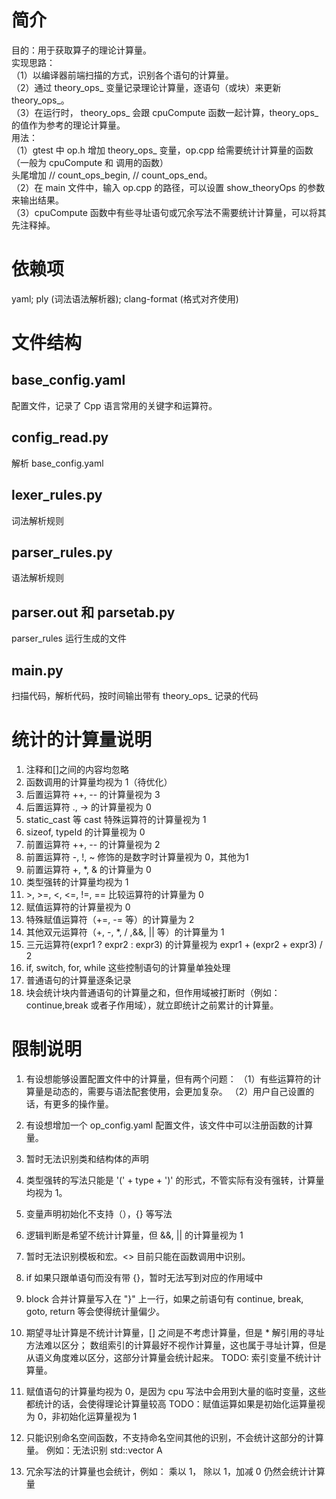 # 简介
目的：用于获取算子的理论计算量。<br>
实现思路：<br>
（1）以编译器前端扫描的方式，识别各个语句的计算量。<br>
（2）通过 theory_ops_ 变量记录理论计算量，逐语句（或块）来更新 theory_ops_。<br>
（3）在运行时， theory_ops_ 会跟 cpuCompute 函数一起计算，theory_ops_ 的值作为参考的理论计算量。<br>
用法：<br>
（1）gtest 中 op.h 增加 theory_ops_ 变量，op.cpp 给需要统计计算量的函数（一般为 cpuCompute 和 调用的函数）<br>
头尾增加 // count_ops_begin, // count_ops_end。<br>
（2）在 main 文件中，输入 op.cpp 的路径，可以设置 show_theoryOps 的参数来输出结果。<br>
（3）cpuCompute 函数中有些寻址语句或冗余写法不需要统计计算量，可以将其先注释掉。<br>

# 依赖项
yaml; ply (词法语法解析器); clang-format (格式对齐使用)

# 文件结构
## base_config.yaml
配置文件，记录了 Cpp 语言常用的关键字和运算符。
## config_read.py
解析 base_config.yaml
## lexer_rules.py
词法解析规则
## parser_rules.py
语法解析规则
## parser.out 和 parsetab.py
parser_rules 运行生成的文件
## main.py
扫描代码，解析代码，按时间输出带有 theory_ops_ 记录的代码

# 统计的计算量说明
1. 注释和[]之间的内容均忽略
2. 函数调用的计算量均视为 1（待优化）
3. 后置运算符 ++, -- 的计算量视为 3
4. 后置运算符 ., -> 的计算量视为 0
5. static_cast 等 cast 特殊运算符的计算量视为 1
6. sizeof, typeId 的计算量视为 0
7. 前置运算符 ++, -- 的计算量视为 2
8. 前置运算符 -, !, ~ 修饰的是数字时计算量视为 0，其他为1
9. 前置运算符 +, *, & 的计算量为 0
10. 类型强转的计算量均视为 1
11. \>, >=, <, <=, !=, == 比较运算符的计算量为 0
12. 赋值运算符的计算量视为 0
13. 特殊赋值运算符（+=, -= 等）的计算量为 2
14. 其他双元运算符（+, -, *, / ,&&, || 等）的计算量为 1
15. 三元运算符(expr1 ? expr2 : expr3)
    的计算量视为 expr1 + (expr2 + expr3) / 2
16. if, switch, for, while 这些控制语句的计算量单独处理
17. 普通语句的计算量逐条记录
18. 块会统计块内普通语句的计算量之和，但作用域被打断时（例如：continue,break 或者子作用域），就立即统计之前累计的计算量。

# 限制说明
1. 有设想能够设置配置文件中的计算量，但有两个问题：
（1）有些运算符的计算量是动态的，需要与语法配套使用，会更加复杂。
（2）用户自己设置的话，有更多的操作量。

2. 有设想增加一个 op_config.yaml 配置文件，该文件中可以注册函数的计算量。

3. 暂时无法识别类和结构体的声明

4. 类型强转的写法只能是 '(' + type + ')' 的形式，不管实际有没有强转，计算量均视为 1。

5. 变量声明初始化不支持（），{} 等写法

6. 逻辑判断是希望不统计计算量，但 &&, || 的计算量视为 1

7. 暂时无法识别模板和宏。<> 目前只能在函数调用中识别。

8. if 如果只跟单语句而没有带 {}，暂时无法写到对应的作用域中

9. block 合并计算量写入在 "\}" 上一行，如果之前语句有 continue, break, goto, return 等会使得统计量偏少。

10. 期望寻址计算是不统计计算量，[] 之间是不考虑计算量，但是 * 解引用的寻址方法难以区分；
数组索引的计算最好不视作计算量，这也属于寻址计算，但是从语义角度难以区分，这部分计算量会统计起来。
TODO: 索引变量不统计计算量。

11. 赋值语句的计算量均视为 0，是因为 cpu 写法中会用到大量的临时变量，这些都统计的话，会使得理论计算量较高
TODO：赋值运算如果是初始化运算量视为 0，非初始化运算量视为 1

12. 只能识别命名空间函数，不支持命名空间其他的识别，不会统计这部分的计算量。
例如：无法识别 std::vector<int> A

13. 冗余写法的计算量也会统计，例如： 乘以 1， 除以 1，加减 0 仍然会统计计算量
